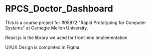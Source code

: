 # RPCS_Doctor_Dashboard
This is a course project for #05872 "Rapid Prototyping for Computer Systems" at Carnegie Mellon University. 

React.js is the library we used for front-end implementation. 

UI/UX Design is completed in Figma. 
